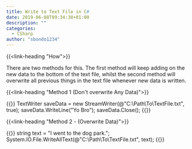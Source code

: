 ```yaml
---
title: Write to Text File in C#
date: 2019-06-08T09:34:38+01:00
description: ""
categories:
  - CSharp
author: "sbondo1234"
---
```


{{<link-heading "How">}}

There are two methods for this. The first method will keep adding on the new
data to the bottom of the text file, whilst the second method will overwrite
all previous things in the text file whenever new data is written.

{{<link-heading "Method 1 (Don't overwrite Any Data)">}}

{{<highlight cs>}}
TextWriter saveData = new StreamWriter(@"C:\Path\To\TextFile.txt", true);
saveData.WriteLine("Yo Bro");
saveData.Close();
{{</highlight>}}

{{<link-heading "Method 2 - (Overwrite Data)">}}

{{<highlight cs>}}
string text = "I went to the dog park.";
System.IO.File.WriteAllText(@"C:\Path\To\TextFile.txt", text);
{{</highlight>}}
